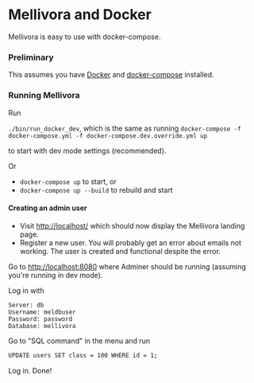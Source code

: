 Mellivora and Docker
=========

Mellivora is easy to use with docker-compose.

### Preliminary

This assumes you have [Docker](https://docs.docker.com/) and [docker-compose](https://docs.docker.com/compose/) installed.

### Running Mellivora

Run

``./bin/run_docker_dev``, which is the same as running ``docker-compose -f docker-compose.yml -f docker-compose.dev.override.yml up``

to start with dev mode settings (recommended).

Or
 * ``docker-compose up`` to start, or
 * ``docker-compose up --build`` to rebuild and start

#### Creating an admin user

- Visit [http://localhost/](http://localhost/) which should now display the Mellivora landing page.
- Register a new user. You will probably get an error about emails not working. The user is created and functional despite the error.

Go to [http://localhost:8080](http://localhost:8080) where Adminer should be running (assuming you're running in dev mode).

Log in with 
```
Server: db
Username: meldbuser
Password: password
Database: mellivora
```

Go to "SQL command" in the menu and run

```sh
UPDATE users SET class = 100 WHERE id = 1;
```

Log in. Done!